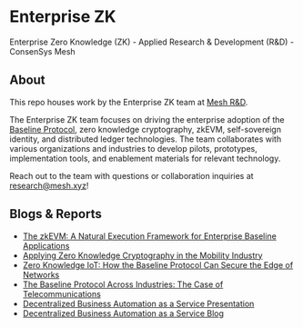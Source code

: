 # Enterprise ZK 
Enterprise Zero Knowledge (ZK) - Applied Research & Development (R&D) - ConsenSys Mesh

## About

This repo houses work by the Enterprise ZK team at [Mesh R&D](https://www.mesh.xyz/applied-research-development).

The Enterprise ZK team focuses on driving the enterprise adoption of the [Baseline Protocol](https://www.baseline-protocol.org/), zero knowledge cryptography, zkEVM, self-sovereign identity, and distributed ledger technologies. The team collaborates with various organizations and industries to develop pilots, prototypes, implementation tools, and enablement materials for relevant technology.

Reach out to the team with questions or collaboration inquiries at research@mesh.xyz!

## Blogs & Reports
- [The zkEVM: A Natural Execution Framework for Enterprise Baseline Applications](https://www.mesh.xyz/insights/the-zkevm-a-natural-execution-framework-for-enterprise-baseline-applications)
- [Applying Zero Knowledge Cryptography in the Mobility Industry](https://www.mesh.xyz/insights/applying-zero-knowledge-cryptography-in-the-mobility-industry)
- [Zero Knowledge IoT: How the Baseline Protocol Can Secure the Edge of Networks](https://www.mesh.xyz/insights/zero-knowledge-iot)
- [The Baseline Protocol Across Industries: The Case of Telecommunications](https://www.mesh.xyz/insights/the-baseline-protocol-across-industries)
- [Decentralized Business Automation as a Service Presentation](https://www.youtube.com/watch?v=e24-RpY7f_k)
- [Decentralized Business Automation as a Service Blog](https://www.mesh.xyz/insights/decentralized-business-automation-as-a-service)
